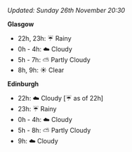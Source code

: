 *Updated: Sunday 26th November 20:30*

**Glasgow**

* 22h, 23h: :umbrella: Rainy
* 0h - 4h: :cloud: Cloudy
* 5h - 7h: :partly_sunny: Partly Cloudy
* 8h, 9h: :sunny: Clear

**Edinburgh**

* 22h: :cloud: Cloudy [:umbrella: as of 22h]
* 23h: :umbrella: Rainy
* 0h - 4h: :cloud: Cloudy
* 5h - 8h: :partly_sunny: Partly Cloudy
* 9h: :cloud: Cloudy
